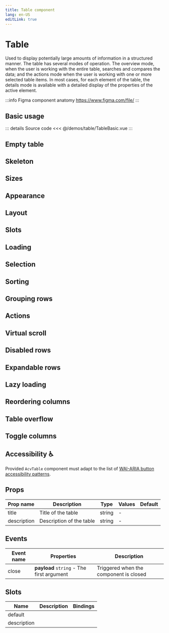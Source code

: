 ```yaml
---
title: Table component
lang: en-US
editLink: true
---
```


# Table

Used to display potentially large amounts of information in a structured manner.
The table has several modes of operation.
The overview mode, when the user is working with the entire table, searches and compares the data; and the actions mode when the user is working with one or more selected table items.
In most cases, for each element of the table, the details mode is available with a detailed display of the properties of the active element.

:::info Figma component anatomy
https://www.figma.com/file/
:::

## Basic usage

<TableBasic />

::: details Source code
<<< @/demos/table/TableBasic.vue
:::

## Empty table

<TableEmpty />

## Skeleton

<TableSkeleton />

## Sizes

<TableSizes />

## Appearance

## Layout

## Slots

## Loading

## Selection

## Sorting

## Grouping rows

## Actions

## Virtual scroll

## Disabled rows

## Expandable rows

## Lazy loading

## Reordering columns

## Table overflow

## Toggle columns

## Accessibility ♿️

Provided `AcvTable` component must adapt to the list of
[WAI-ARIA button accessibility patterns](https://www.w3.org/WAI/ARIA/apg/patterns/table/).

## Props

| Prop name   | Description              | Type   | Values | Default |
| ----------- | ------------------------ | ------ | ------ | ------- |
| title       | Title of the table       | string | -      |         |
| description | Description of the table | string | -      |         |

## Events

| Event name | Properties                                | Description                            |
| ---------- | ----------------------------------------- | -------------------------------------- |
| close      | **payload** `string` - The first argument | Triggered when the component is closed |

## Slots

| Name        | Description | Bindings |
| ----------- | ----------- | -------- |
| default     |             |          |
| description |             |          |
